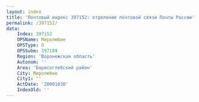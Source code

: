 ```yaml
---
layout: index
title: 'Почтовый индекс 397152: отделение почтовой связи Почты России'
permalink: /397152/
data:
    Index: 397152
    OPSName: Миролюбие
    OPSType: О
    OPSSubm: 397189
    Region: 'Воронежская область'
    Autonom: ''
    Area: 'Борисоглебский район'
    City: Миролюбие
    City1: ''
    ActDate: '20001030'
    IndexOld: ''
---
```

